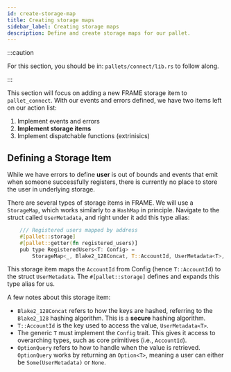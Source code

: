 ```yaml
---
id: create-storage-map
title: Creating storage maps
sidebar_label: Creating storage maps
description: Define and create storage maps for our pallet.
---
```


:::caution

For this section, you should be in: `pallets/connect/lib.rs` to follow along.

:::

This section will focus on adding a new FRAME storage item to `pallet_connect`.  With our events and errors defined, we have two items left on our action list:

1. Implement events and errors
2. **Implement storage items**
3. Implement dispatchable functions (extrinisics)

## Defining a Storage Item

While we have errors to define **user** is out of bounds and events that emit when someone successfully registers, there is currently no place to store the user in underlying storage.

There are several types of storage items in FRAME. We will use a `StorageMap`, which works similarly to a `HashMap` in principle.  Navigate to the struct called `UserMetadata`, and right under it add this type alias:

```rust
	/// Registered users mapped by address
	#[pallet::storage]
	#[pallet::getter(fn registered_users)]
	pub type RegisteredUsers<T: Config> =
		StorageMap<_, Blake2_128Concat, T::AccountId, UserMetadata<T>, OptionQuery>;
```

This storage item maps the `AccountId` from Config (hence `T::AccountId`) to the struct `UserMetadata`.  The `#[pallet::storage]` defines and expands this type alias for us.

A few notes about this storage item:

- `Blake2_128Concat` refers to how the keys are hashed, referring to the `Blake2_128` hashing algorithm.  This is a **secure** hashing algorithm.
- `T::AccountId` is the key used to access the value, `UserMetadata<T>`.
- The generic `T` must implement the `Config` trait. This gives it access to overarching types, such as core primitives (i.e., `AccountId`).
- `OptionQuery` refers to how to handle when the value is retrieved.  `OptionQuery` works by returning an `Option<T>`, meaning a user can either be `Some(UserMetadata)` or `None`.
